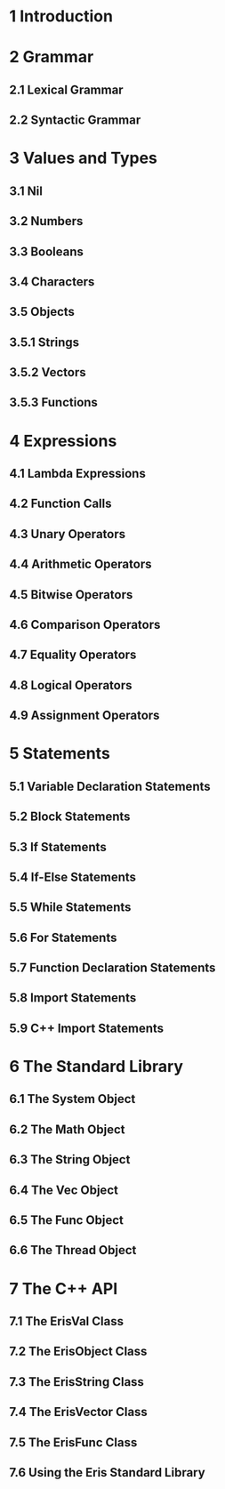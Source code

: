 # 1 Introduction
# 2 Grammar
## 2.1 Lexical Grammar
## 2.2 Syntactic Grammar
# 3 Values and Types
## 3.1 Nil
## 3.2 Numbers
## 3.3 Booleans
## 3.4 Characters
## 3.5 Objects
## 3.5.1 Strings 
## 3.5.2 Vectors
## 3.5.3 Functions
# 4 Expressions
## 4.1 Lambda Expressions
## 4.2 Function Calls
## 4.3 Unary Operators
## 4.4 Arithmetic Operators
## 4.5 Bitwise Operators
## 4.6 Comparison Operators
## 4.7 Equality Operators
## 4.8 Logical Operators
## 4.9 Assignment Operators
# 5 Statements
## 5.1 Variable Declaration Statements
## 5.2 Block Statements
## 5.3 If Statements
## 5.4 If-Else Statements
## 5.5 While Statements
## 5.6 For Statements
## 5.7 Function Declaration Statements
## 5.8 Import Statements
## 5.9 C++ Import Statements
# 6 The Standard Library
## 6.1 The System Object
## 6.2 The Math Object
## 6.3 The String Object
## 6.4 The Vec Object
## 6.5 The Func Object
## 6.6 The Thread Object
# 7 The C++ API
## 7.1 The ErisVal Class
## 7.2 The ErisObject Class
## 7.3 The ErisString Class
## 7.4 The ErisVector Class
## 7.5 The ErisFunc Class
## 7.6 Using the Eris Standard Library